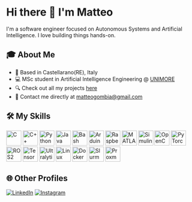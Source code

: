 # Hi there 👋 I'm Matteo

I'm a software engineer focused on Autonomous Systems and Artificial Intelligence. I love building things hands-on.

## 🎓 About Me
- 📍 Based in Castellarano(RE), Italy  
- 💻 MSc student in Artificial Intelligence Engineering @ [UNIMORE](https://www.unimore.it/en)  
- 🔍 Check out all my projects [here](https://github.com/MatteGombia?tab=repositories)  
- 📧 Contact me directly at matteogombia@gmail.com

## 🛠 My Skills

<p align="left">
  <!-- Programming Languages & Scripting -->
  <img src="https://raw.githubusercontent.com/danielcranney/readme-generator/main/public/icons/skills/c-colored.svg" alt="C" title="C" width="40" height="40"/>
  <img src="https://cdn.jsdelivr.net/gh/devicons/devicon/icons/cplusplus/cplusplus-original.svg" alt="C++" title="C++" width="40" height="40"/>
  <img src="https://cdn.jsdelivr.net/gh/devicons/devicon/icons/python/python-original.svg" alt="Python" title="Python" width="40" height="40"/>
  <img src="https://cdn.jsdelivr.net/gh/devicons/devicon/icons/java/java-original.svg" alt="Java" title="Java" width="40" height="40"/>
  <img src="https://upload.wikimedia.org/wikipedia/commons/thumb/4/4b/Bash_Logo_Colored.svg/640px-Bash_Logo_Colored.svg.png" alt="Bash" title="Bash" width="40" height="40"/>

  <!-- Hardware & Embedded Systems -->
  <img src="https://upload.wikimedia.org/wikipedia/commons/8/87/Arduino_Logo.svg" alt="Arduino" title="Arduino" width="40" height="40"/>
  <img src="https://upload.wikimedia.org/wikipedia/en/c/cb/Raspberry_Pi_Logo.svg" alt="Raspberry Pi" title="Raspberry Pi" width="40" height="40"/>

  <!-- Mathematical & Simulation Tools -->
  <img src="https://upload.wikimedia.org/wikipedia/commons/2/21/Matlab_Logo.png" alt="MATLAB" title="MATLAB" width="40" height="40"/>
  <img src="https://upload.wikimedia.org/wikipedia/commons/thumb/3/36/Simulink_Logo_%28non-wordmark%29.png/640px-Simulink_Logo_%28non-wordmark%29.png" alt="Simulink" title="Simulink" width="40" height="40"/>

  <!-- AI / Machine Learning Frameworks -->
  <img src="https://upload.wikimedia.org/wikipedia/commons/thumb/3/32/OpenCV_Logo_with_text_svg_version.svg/640px-OpenCV_Logo_with_text_svg_version.svg.png" alt="OpenCV" title="OpenCV" width="40" height="40"/>
  <img src="https://cdn.jsdelivr.net/gh/devicons/devicon/icons/pytorch/pytorch-original.svg" alt="PyTorch" title="PyTorch" width="40" height="40"/>
  <img src="https://avatars.githubusercontent.com/u/3979232?s=200&v=4" alt="ROS2" title="ROS2" width="40" height="40"/>
  <img src="https://avatars.githubusercontent.com/u/14957082?s=48&v=4" alt="TensorFlow" title="Gymnasium" width="40" height="40"/>
  <img src="https://avatars.githubusercontent.com/u/26833451?s=200&v=4" alt="Ultralytics" title="Ultralytics" width="40" height="40"/>
  

  <!-- Operating Systems & DevOps -->
  <img src="https://cdn.jsdelivr.net/gh/devicons/devicon/icons/linux/linux-original.svg" alt="Linux" title="Linux" width="40" height="40"/>
  <img src="https://cdn.jsdelivr.net/gh/devicons/devicon/icons/docker/docker-original.svg" alt="Docker" title="Docker" width="40" height="40"/>
  <img src="https://upload.wikimedia.org/wikipedia/commons/thumb/3/3a/Slurm_logo.svg/640px-Slurm_logo.svg.png" alt="Slurm" title="Slurm" width="40" height="40"/>
  <img src="https://avatars.githubusercontent.com/u/2678585?s=200&v=4" alt="Proxmox" title="Proxmox" width="40" height="40"/>
 
</p>


## 🌐 Other Profiles
[![LinkedIn](https://img.shields.io/badge/LinkedIn-Matteo%20Gombia-blue?style=flat&logo=linkedin)](www.linkedin.com/in/matteo-gombia-4841bb384)
[![Instagram](https://img.shields.io/badge/Instagram-@matteo__gombia-E4405F?style=flat&logo=instagram)](https://www.instagram.com/matteo_gombia/)
